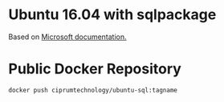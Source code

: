 # Ubuntu 16.04 with sqlpackage

Based on [Microsoft documentation.](#https://docs.microsoft.com/en-us/sql/tools/sqlpackage-download?view=sql-server-ver15)

# Public Docker Repository

`docker push ciprumtechnology/ubuntu-sql:tagname`